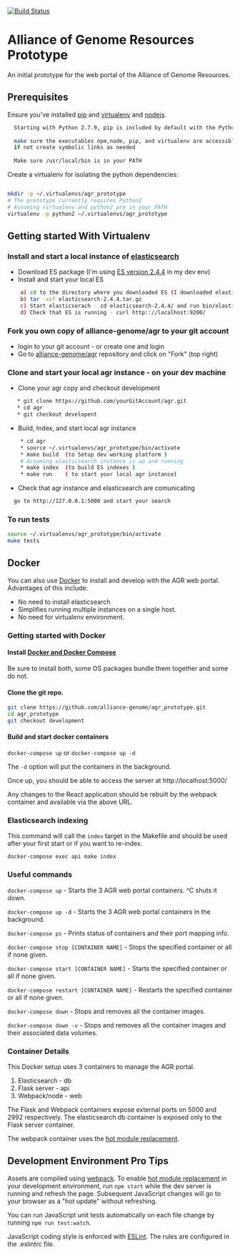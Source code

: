 [![Build Status](https://travis-ci.org/alliance-genome/agr_prototype.svg?branch=master)](https://travis-ci.org/alliance-genome/agr_prototype)

# Alliance of Genome Resources Prototype
An initial prototype for the web portal of the Alliance of Genome
Resources.

## Prerequisites

Ensure you've installed [pip][1] and [virtualenv][2] and [nodejs][3].
```bash
  Starting with Python 2.7.9, pip is included by default with the Python binary installers. 
  
  make sure the executables npm,node, pip, and virtualenv are accessible from /usr/local/bin  
  if not create symbolic links as needed
  
  Make sure /usr/local/bin is in your PATH
```
Create a virtualenv for isolating the python dependencies:

```bash

mkdir -p ~/.virtualenvs/agr_prototype
# The prototype currently requires Python2
# Assuming virtualenv and python2 are in your PATH
virtualenv -p python2 ~/.virtualenvs/agr_prototype
```

## Getting started With Virtualenv
### Install and start a local instance of [elasticsearch][8]
* Download ES package (I'm using [ES version 2.4.4][11] in my dev env)
* Install and start your local ES 
```bash
    a) cd to the directory where you downloaded ES (I downloaded elasticsearch-2.4.4.tar.gz)   
    b) tar -xvf elasticsearch-2.4.4.tar.gz   
    c) Start elasticserach - cd elasticsearch-2.4.4/ and run bin/elasticsearch
    d) Check that ES is running - curl http:://localhost:9200/
```
### Fork you own copy of alliance-genome/agr to your git account
* login to your git account - or create one and login
* Go to [alliance-genome/agr][12] repository and click on "Fork" (top right)

### Clone and start your local agr instance - on your dev machine
* Clone your agr copy and checkout development 
```bash
   * git clone https://github.com/yourGitAccount/agr.git
   * cd agr
   * git checkout developent
```
* Build, Index, and start local agr instance
```bash
    * cd agr
    * source ~/.virtualenvs/agr_prototype/bin/activate
    * make build  (to Setup dev working platform )
    # Assuming elasticsearch instance is up and running
    * make index  (to build ES indexes )   
    * make run    ( to start your local agr instance)
```
* Check that agr instance and elasticsearch are comunicating
 ```bash
   go to http://127.0.0.1:5000 and start your search   
 ```

### To run tests
```bash
source ~/.virtualenvs/agr_prototype/bin/activate
make tests
```

## Docker

You can also use [Docker][7] to install and develop with the AGR web portal.  Advantages of
this include:

* No need to install elasticsearch
* Simplifies running multiple instances on a single host.
* No need for virtualenv environment.

### Getting started with Docker

#### Install [Docker and Docker Compose](https:///www.docker.com/products/overview)

Be sure to install both, some OS packages bundle them together and some do not.

#### Clone the git repo.

```bash
git clone https://github.com/alliance-genome/agr_prototype.git
cd agr_prototype
git checkout development
```

#### Build and start docker containers

`docker-compose up` or `docker-compose up -d` 

The `-d` option will put the containers in the background.

Once up, you should be able to access the server at http://localhost:5000/

Any changes to the React application should be rebuilt by the webpack container
and available via the above URL.

### Elasticsearch indexing

This command will call the `index` target in the Makefile and should be
used after your first start or if you want to re-index.

`docker-compose exec api make index`

### Useful commands

`docker-compose up` - Starts the 3 AGR web portal containers.  ^C shuts it down.

`docker-compose up -d` - Starts the 3 AGR web portal containers in the background.

`docker-compose ps` - Prints status of containers and their port mapping info.

`docker-compose stop [CONTAINER NAME]` - Stops the specified container or all if none given.

`docker-compose start [CONTAINER NAME]` - Starts the specified container or all if none given.

`docker-compose restart [CONTAINER NAME]` - Restarts the specified container or all if none given.

`docker-compose down` - Stops and removes all the container images.

`docker-compose down -v` - Stops and removes all the container images and their associated data volumes.

### Container Details

This Docker setup uses 3 containers to manage the AGR portal.

1. Elasticsearch - db
2. Flask server  - api
3. Webpack/node  - web

The Flask and Webpack containers expose external ports on 5000 and 2992 respectively.
The elasticsearch db container is exposed only to the Flask server container.

The webpack container uses the [hot module replacement][5].

## Development Environment Pro Tips
Assets are compiled using [webpack][4]. 
To enable [hot module replacement][5] in your development environment,
run `npm start` while the dev server is running and refresh the page.
Subsequent JavaScript changes will go to your browser as a "hot
update" without refreshing.

You can run JavaScript unit tests automatically on each file change by
running `npm run test:watch`.

JavaScript coding style is enforced with [ESLint][6].
The rules are configured in the .eslintrc file.

[1]: https://pip.pypa.io/en/stable/installing/
[2]: https://virtualenv.pypa.io/en/stable/installation/
[3]: https://docs.npmjs.com/getting-started/installing-node
[4]: https://webpack.github.io/
[5]: https://webpack.github.io/docs/hot-module-replacement.html
[6]: http://eslint.org/
[7]: https://www.docker.com/
[8]: https://www.elastic.co/downloads/elasticsearch
[9]: https://nodejs.org
[10]: https://www.python.org/ftp/python
[11]: https://download.elastic.co/elasticsearch/release/org/elasticsearch/distribution/tar/elasticsearch/2.4.4/elasticsearch-2.4.4.tar.gz
[12]: https://github.com/alliance-genome/agr
